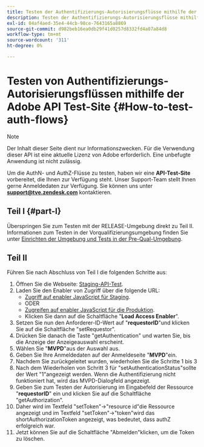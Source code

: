 ```yaml
---
title: Testen der Authentifizierungs-Autorisierungsflüsse mithilfe der Adobe API-Test-Site
description: Testen der Authentifizierungs-Autorisierungsflüsse mithilfe der Adobe API-Test-Site
exl-id: 04af4aed-35e4-44cb-98ce-7643165a8869
source-git-commit: d982beb16ea0db29f41d0257d8332fd4a07a84d8
workflow-type: tm+mt
source-wordcount: '311'
ht-degree: 0%

---
```


# Testen von Authentifizierungs-Autorisierungsflüssen mithilfe der Adobe API Test-Site {#How-to-test-auth-flows}

>[!NOTE]
>
>Der Inhalt dieser Seite dient nur Informationszwecken. Für die Verwendung dieser API ist eine aktuelle Lizenz von Adobe erforderlich. Eine unbefugte Anwendung ist nicht zulässig.

Um die AuthN- und AuthZ-Flüsse zu testen, haben wir eine **API-Test-Site** vorbereitet, die Ihnen zur Verfügung steht. Unser Support-Team stellt Ihnen gerne Anmeldedaten zur Verfügung. Sie können uns unter **support@tve.zendesk.com** kontaktieren.


## Teil I {#part-I}

Überspringen Sie zum Testen mit der RELEASE-Umgebung direkt zu Teil II.  Informationen zum Testen in der Vorqualifizierungsumgebung finden Sie unter [Einrichten der Umgebung und Tests in der Pre-Qual-Umgebung](/help/authentication/notes-technical/setting-up-your-environment-and-testing-in-prequal.md).

## Teil II

Führen Sie nach Abschluss von Teil I die folgenden Schritte aus:


1. Öffnen Sie die Webseite: [Staging-API-Test](https://sp.auth-staging.adobe.com/apitest/api.html).
1. Laden Sie den Enabler von Zugriff über die folgende URL:
   * [Zugriff auf enabler JavaScript für Staging](https://entitlement.auth-staging.adobe.com/entitlement/js/AccessEnabler.js).
   * ODER
   * [Zugreifen auf enabler JavaScript für die Produktion](https://entitlement.auth.adobe.com/entitlement/js/AccessEnabler.js).
   * Klicken Sie dann auf die Schaltfläche &quot;**Load Access Enabler**&quot;.
1. Setzen Sie nun den Anforderer-ID-Wert auf &quot;**requestorID**&quot;und klicken Sie auf die Schaltfläche &quot;setRequestor&quot;.
1. Drücken Sie danach die Taste &quot;getAuthentication&quot; und warten Sie, bis die Anzeige der Anzeigeauswahl erscheint.
1. Wählen Sie &quot;**MVPD**&quot;aus der Auswahl aus.
1. Geben Sie Ihre Anmeldedaten auf der Anmeldeseite &quot;**MVPD**&quot;ein.
1. Nachdem Sie zurückgeleitet wurden, wiederholen Sie die Schritte 1 bis 3
1. Nach dem Wiederholen von Schritt 3 für &quot;setAuthenticationStatus&quot;sollte der Wert &quot;1&quot;angezeigt werden. Wenn die Authentifizierung nicht funktioniert hat, wird das MVPD-Dialogfeld angezeigt.
1. Geben Sie zum Testen der Autorisierung im Eingabefeld der Ressource &quot;**requestorID**&quot; ein und klicken Sie auf die Schaltfläche &quot;getAuthorization&quot;.
1. Daher wird im Textfeld &quot;setToken&quot;-\>&quot;resource id&quot;die Ressource angezeigt und im Textfeld &quot;setToken&quot;-\>&quot;token&quot;wird das shortAuthorizationToken angezeigt, was bedeutet, dass authZ erfolgreich war.
1. Jetzt können Sie auf die Schaltfläche &quot;Abmelden&quot;klicken, um die Token zu löschen.
